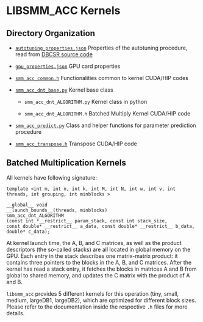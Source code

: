 # LIBSMM_ACC Kernels

## Directory Organization

* [`autotuning_properties.json`](autotuning_properties.json) Properties of the autotuning procedure, read from [DBCSR source code](https://github.com/cp2k/dbcsr/blob/develop/src/acc/libsmm_acc/libsmm_acc_benchmark.cpp)

* [`gpu_properties.json`](gpu_properties.json) GPU card properties

* [`smm_acc_common.h`](smm_acc_common.h) Functionalities common to kernel CUDA/HIP codes

* [`smm_acc_dnt_base.py`](smm_acc_dnt_base.py) Kernel base class

  * `smm_acc_dnt_ALGORITHM.py` Kernel class in python

  * `smm_acc_dnt_ALGORITHM.h` Batched Multiply Kernel CUDA/HIP code

* [`smm_acc_predict.py`](smm_acc_predict.py) Class and helper functions for parameter prediction procedure

* [`smm_acc_transpose.h`](smm_acc_transpose.h) Transpose CUDA/HIP code

## Batched Multiplication Kernels

All kernels have following signature:

```
template <int m, int n, int k, int M, int N, int w, int v, int threads, int grouping, int minblocks >

__global__ void
__launch_bounds__(threads, minblocks)
smm_acc_dnt_ALGORITHM
(const int *__restrict__ param_stack, const int stack_size,
const double* __restrict__ a_data, const double* __restrict__ b_data, double* c_data);
```

At kernel launch time, the A, B, and C matrices, as well as the product descriptors (the so-called stacks) are all located in global memory on the GPU. Each entry in the stack describes one matrix-matrix product: it contains three pointers to the blocks in the A, B, and C matrices. After the kernel has read a stack entry, it fetches the blocks in matrices A and B from global to shared memory, and updates the C matrix with the product of A and B.

`libsmm_acc` provides 5 different kernels for this operation (tiny, small, medium, largeDB1, largeDB2), which are optimized for different block sizes. Please refer to the documentation inside the respective `.h` files for more details.
